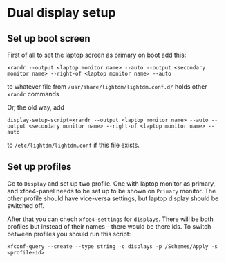 # Dual display setup
## Set up boot screen
First of all to set the laptop screen as primary on boot add this:

    xrandr --output <laptop monitor name> --auto --output <secondary monitor name> --right-of <laptop monitor name> --auto

to whatever file from `/usr/share/lightdm/lightdm.conf.d/` holds other `xrandr` commands

Or, the old way, add 

    display-setup-script=xrandr --output <laptop monitor name> --auto --output <secondary monitor name> --right-of <laptop monitor name> --auto

to `/etc/lightdm/lightdm.conf` if this file exists.

## Set up profiles
Go to `Display` and set up two profile. One with laptop monitor as primary, and xfce4-panel needs to be set up to be shown on `Primary` monitor. The other profile should have vice-versa settings, but laptop display should be switched off.

After that you can chech `xfce4-settings` for `displays`. There will be both profiles but instead of their names - there would be there ids. To switch between profiles you should run this script:

    xfconf-query --create --type string -c displays -p /Schemes/Apply -s <profile-id>